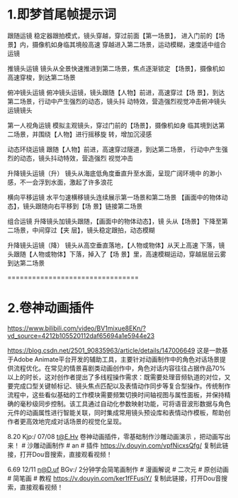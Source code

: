 # 1.即梦首尾帧提示词

跟随运镜
稳定器跟拍模式，镜头穿越，穿过前面【第一场景】，
进入门前的【场景】内，摄像机如身临其境般高速
穿越进入第二场景，运动模糊，速度适中组合运镜



推镜头运镜
镜头从全景快速推进到第二场景，焦点逐渐锁定
【场景】，摄像机如高速穿梭，到达第二场景
  


俯冲镜头运镜
俯冲镜头运镜，镜头跟随【人物】前进，高速穿过【场
景】，到达第二场景，行动中产生强烈的动态，镜头抖
动特效，营造强烈视觉冲击俯冲镜头运镜镜头


第一人视角运镜
模拟主观镜头，穿过门前的【场景】，摄像机如身
临其境到达第二场景，并围绕【人物】进行摇移旋
转，增加沉浸感
  

动态环绕运镜
跟随【人物】前进，高速穿过隧道，到达第二场景，
行动中产生强烈的动态，镜头抖动特效，营造强烈
视觉冲击


升降镜头运镜（升）
镜头从海底低角度垂直升至水面，呈现广阔环境中
的渺小感，不一会浮到水面，激起了许多浪花
  

横向平移运镜
水平匀速横移镜头连续展示第一场景和第二场景
【画面中的物体动态】，镜头跟随向右平移到【场
景】链接第二场景


组合运镜
升降镜头加镜头跟随，【画面中的物体动态】，镜
头从【场景】下降至第二场景，中间穿过【夹
层】，镜头稳定跟拍，动态模糊
  

升降镜头运镜（降）
镜头从高空垂直落地，【人物或物体】从天上高速
下落，镜头跟随【人物或物体】下落，掉入了【场
景】里，高速模糊运动，穿越层层云雾到达第二场景

================================
# 2.卷神动画插件

https://www.bilibili.com/video/BV1mixue8EKn/?vd_source=4212b105520112daf65694a1e5944e23

https://blog.csdn.net/2501_90835963/article/details/147006649
这是一款基于Adobe Animate平台开发的辅助工具，主要针对动画制作中的角色对话场景提供流程优化。在常见的情景喜剧类动画创作中，角色对话内容往往占据作品70%以上的时长，这对创作者提出了多线程操作需求：既需要处理音频轨道的对位，又要完成口型关键帧标记、镜头焦点匹配以及表情动作同步等复合型操作。传统制作流程中，这些看似基础的工作模块需要频繁切换时间轴视图与属性面板，并保持精确的毫秒级同步控制。该工具通过自动化参数映射功能，可将语音波形数据与角色元件的动画属性进行智能关联，同时集成常用镜头预设库和表情动作模板，帮助创作者更高效地完成对话场景的视觉化呈现。
 

8.20 Kjp:/ 07/08 t@E.Hv 卷神动画插件，零基础制作沙雕动画演示 ，把动画写出来！ # 沙雕动画制作 # an # 插件  https://v.douyin.com/vpfNicxsQfg/ 复制此链接，打开Dou音搜索，直接观看视频！


6.69 12/11 n@D.uf BGv:/ 2分钟学会简笔画制作 # 漫画解说 # 二次元 # 原创动画 # 简笔画 # 教程  https://v.douyin.com/ker1fFFusiY/ 复制此链接，打开Dou音搜索，直接观看视频！